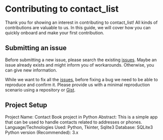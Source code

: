# Contributing to contact_list

Thank you for showing an interest in contributing to contact_list! All kinds of contributions are valuable to us. In this guide, we will cover how you can quickly onboard and make your first contribution.

## Submitting an issue


Before submitting a new issue, please search the existing [issues](https://github.com/Anurag-Negi28/contact_list/issues). Maybe an issue already exists and might inform you of workarounds. Otherwise, you can give new information.

While we want to fix all the [issues](https://github.com/Anurag-Negi28/contact_list/issues), before fixing a bug we need to be able to reproduce and confirm it. Please provide us with a minimal reproduction scenario using a repository or [Gist](https://gist.github.com/).

## Project Setup


Project Name:	Contact Book project in Python
Abstract:	This is a simple app that can be used to handle contacts related to addresses or phones.
Language/Technologies Used:	Python, Tkinter, Sqlite3
Database:	SQLite3
Python version (Recommended):	3.x

